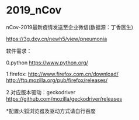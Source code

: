 # 2019_nCov
nCov-2019最新疫情发送至企业微信(数据源：丁香医生)

https://3g.dxy.cn/newh5/view/pneumonia


软件需求：


0.python
https://www.python.org/



1.firefox:
http://www.firefox.com.cn/download/
http://ftp.mozilla.org/pub/firefox/releases/



2.对应版本驱动：geckodriver
https://github.com/mozilla/geckodriver/releases


*配置火狐浏览器及驱动方式请自行百度
